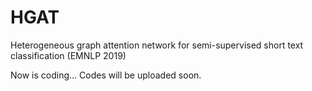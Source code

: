 # HGAT
Heterogeneous graph attention network for semi-supervised short text classification (EMNLP 2019)

Now is coding...
Codes will be uploaded soon.
